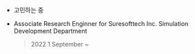 
- 고민하는 중

- Associate Research Enginner for Suresofttech Inc. Simulation Development Department
    > 2022 1 September ~ 
<!---
RafesiA/RafesiA is a ✨ special ✨ repository because its `README.md` (this file) appears on your GitHub profile.
You can click the Preview link to take a look at your changes.
--->

